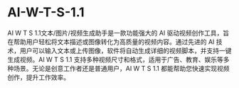 # AI-W-T-S-1.1
AI W T S 1.1文本/图片/视频生成助手是一款功能强大的 AI 驱动视频创作工具，旨在帮助用户轻松将文本描述或图像转化为高质量的视频内容。通过先进的 AI 技术，用户可以输入文本或上传图像，软件将自动生成详细的视频脚本，并支持一键生成视频。AI W T S 1.1 支持多种视频尺寸和格式，适用于广告、教育、娱乐等多种场景。无论是创意工作者还是普通用户，AI W T S 1.1 都能帮助您快速实现视频创作，提升工作效率。
